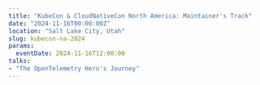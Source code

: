 ```yaml
---
title: "KubeCon & CloudNativeCon North America: Maintainer's Track"
date: "2024-11-16T00:00:00Z"
location: "Salt Lake City, Utah"
slug: kubecon-na-2024
params:
  eventDate: 2024-11-16T12:00:00
talks:
- "The OpenTelemetry Hero's Journey"
---
```

